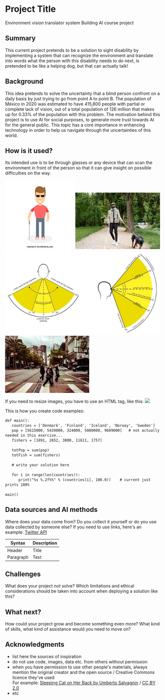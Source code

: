 # Project Title

Environment vision translator system 
Building AI course project

## Summary

This current project pretends to be a solution to sight disability by implementing a system that can recognize the environment and translate into words what the person with this disability needs to do next, is pretended to be like a helping dog, but that can actually talk! 


## Background

This idea pretends to solve the uncertainty that a blind person confront on a daily basis by just trying to go from point A to point B. The population of México in 2020 was estimated to have 415,800 people with partial or complete lack of vision, out of a total population of 126 million that makes up for 0.33% of the population with this problem. The motivation behind this project is to use AI for social purposes, to generate more trust towards AI for the general public. This topic has a core importance in enhancing technology in order to help us navigate through the uncertainties of this world. 


## How is it used?

Its intended use is to be through glasses or any device that can scan the environment in front of the person so that it can give insight on possible difficulties on the way. 

![Blind person](/github1.jpg)
![Blind person with a dog guide](/github2.jpg)
![Normal human vision range](/github3.jpg)
![City street](/github4.jpg)

If you need to resize images, you have to use an HTML tag, like this:
<img src="https://upload.wikimedia.org/wikipedia/commons/5/5e/Sleeping_cat_on_her_back.jpg" width="300">

This is how you create code examples:
```
def main():
   countries = ['Denmark', 'Finland', 'Iceland', 'Norway', 'Sweden']
   pop = [5615000, 5439000, 324000, 5080000, 9609000]   # not actually needed in this exercise...
   fishers = [1891, 2652, 3800, 11611, 1757]

   totPop = sum(pop)
   totFish = sum(fishers)

   # write your solution here

   for i in range(len(countries)):
      print("%s %.2f%%" % (countries[i], 100.0))    # current just prints 100%

main()
```


## Data sources and AI methods
Where does your data come from? Do you collect it yourself or do you use data collected by someone else?
If you need to use links, here's an example:
[Twitter API](https://developer.twitter.com/en/docs)

| Syntax      | Description |
| ----------- | ----------- |
| Header      | Title       |
| Paragraph   | Text        |

## Challenges

What does your project _not_ solve? Which limitations and ethical considerations should be taken into account when deploying a solution like this?

## What next?

How could your project grow and become something even more? What kind of skills, what kind of assistance would you  need to move on? 


## Acknowledgments

* list here the sources of inspiration 
* do not use code, images, data etc. from others without permission
* when you have permission to use other people's materials, always mention the original creator and the open source / Creative Commons licence they've used
  <br>For example: [Sleeping Cat on Her Back by Umberto Salvagnin](https://commons.wikimedia.org/wiki/File:Sleeping_cat_on_her_back.jpg#filelinks) / [CC BY 2.0](https://creativecommons.org/licenses/by/2.0)
* etc
